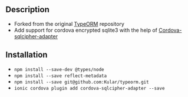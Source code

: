## Description
- Forked from the original [TypeORM](https://github.com/typeorm/typeorm) repository
- Add support for cordova encrypted sqlite3 with the help of [Cordova-sqlcipher-adapter](https://github.com/litehelpers/Cordova-sqlcipher-adapter)

## Installation

- `npm install --save-dev @types/node`
- `npm install --save reflect-metadata`
- `npm install --save git@github.com:Kular/typeorm.git`
- `ionic cordova plugin add cordova-sqlcipher-adapter --save`